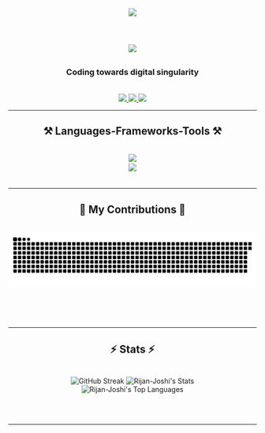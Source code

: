 
<h1 align = "center">
    <img width=200 src="https://avatars.githubusercontent.com/u/157405880?s=400&u=b2f1a5f20035a6b1725e1de574c10ddfd9a607c6&v=4"/>
</h1>
<h1 align="center">
    <img src="https://readme-typing-svg.herokuapp.com/?font=Recursive&size=35&center=true&vCenter=true&width=500&height=70&weight=900&color=ffffff&&duration=4000&lines=Hey!;+I'm+Rijan+Shrestha!;" />
</h1>

<h3 align="center">Coding towards digital singularity</h3>

<br/>
 
<div align="center"> 
  <a href="mailto:csaijspy@gmail.com">
    <img src="https://img.shields.io/badge/Gmail-333333?style=for-the-badge&logo=gmail&logoColor=red&border_radius=10" />
  </a>
  <a href="https://www.linkedin.com/in/rijan-shrestha-6a72b3299/" target="_blank">
    <img src="https://img.shields.io/badge/LinkedIn-0077B5?style=for-the-badge&logo=linkedin&logoColor=white&border_radius=10" target="_blank" />
  </a>
  <a href="https://github.com/Rijan-Joshi" target="_blank">
     <img src="https://img.shields.io/badge/Portfolio-FF5722?style=for-the-badge&logo=todoist&logoColor=white&border_raidus=10" target="_blank" /> <!-- sqlite, safari, google-chrome are other good icon options -->
  </a>
</div>

 <hr/>
 
<h2 align="center">⚒️ Languages-Frameworks-Tools ⚒️</h2>
<br/>
<div align="center">
    <img src="https://skillicons.dev/icons?i=javascript,express,python,firebase,mongodb,nodejs" /><br>
    <img src="https://skillicons.dev/icons?i=github,figma,tailwind,html,css,vscode,react,mui,git" />
</div>

<br/>
<hr/>

<div align="center">
  <h2>🐍 My Contributions 🐍</h2>
  <br>
  <img alt="My contributions devoured by Snake" src="https://raw.githubusercontent.com/Rijan-Joshi/Rijan-Joshi/output/github-contribution-grid-snake.svg" />
  
  <br/><br/><br/>
</div>

<hr/>

<h2 align="center">⚡ Stats ⚡</h2>
<br>
<div align=center>
  <img width=390 src="https://streak-stats.demolab.com?user=Rijan-Joshi&theme=python-dark&count_private=true&" alt="GitHub Streak" />
    <img width=390 src="https://github-readme-stats-psi-eosin-62.vercel.app/api?username=Rijan-Joshi&theme=react&show_icons=true&hide_border=true&count_private=true&rank_icon=github" alt="Rijan-Joshi's Stats">
  <br/>
  <img src="https://github-readme-stats-psi-eosin-62.vercel.app/api/top-langs/?username=Rijan-Joshi&theme=react&show_icons=true&hide_border=true&layout=compact&count_private=true" alt="Rijan-Joshi's Top Languages">

</div>

<br/><br/>

<hr/>

<br/>

